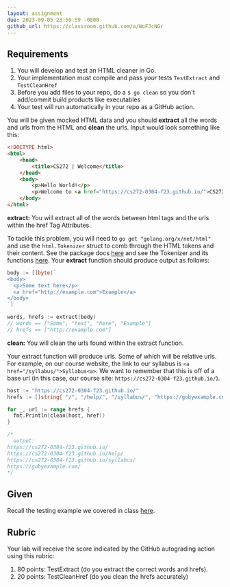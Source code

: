 ```yaml
---
layout: assignment
due: 2023-09-05 23:59:59 -0800
github_url: https://classroom.github.com/a/WoFJcNGr
---
```


## Requirements

1. You will develop and test an HTML cleaner in Go.
1. Your implementation must compile and pass *your* tests `TestExtract` and `TestCleanHref`
1. Before you add files to your repo, do a `$ go clean` so you don't add/commit build products like executables
1. Your test will run automatically in your repo as a GitHub action.

You will be given mocked HTML data and you should **extract** all the words and urls from the HTML and **clean** 
the urls. Input would look something like this:

```html
<!DOCTYPE html>
<html>
    <head>
        <title>CS272 | Welcome</title>
    </head>
    <body>
        <p>Hello World!</p>
        <p>Welcome to <a href="https://cs272-0304-f23.github.io/">CS272</a>!</p>
    </body>
</html>
```

**extract:** You will extract all of the words between html tags and the urls within the href Tag Attributes.

To tackle this problem, you will need to `go get "golang.org/x/net/html"` and use the `html.Tokenizer` struct to 
comb through the HTML tokens and their content. See the package docs [here](https://pkg.go.dev/golang.org/x/net@v0.12.0/html)
and see the Tokenizer and its functions [here](https://pkg.go.dev/golang.org/x/net@v0.12.0/html#Tokenizer). Your 
**extract** function should produce output as follows:


```go
body := []byte(`
<body>
  <p>Some text here</p>
  <a href="http://example.com">Example</a>
</body>
`)

words, hrefs := extract(body)
// words == ["Some", "text", "here", "Example"]
// hrefs == ["http://example.com"]
```

**clean:** You will clean the urls found within the extract function.

Your extract function will produce urls. Some of which will be relative urls. For example, on our course
website, the link to our syllabus is `<a href="/syllabus/">Syllabus<a>`. We want to remember that this is off
of a base url (in this case, our course site: `https://cs272-0304-f23.github.io/`).

```go
host := "https://cs272-0304-f23.github.io/"
hrefs := []string{ "/", "/help/", "/syllabus/", "https://gobyexample.com/" }

for _, url := range hrefs {
  fmt.Println(clean(host, href))
}

/*
  output:
https://cs272-0304-f23.github.io/
https://cs272-0304-f23.github.io/help/
https://cs272-0304-f23.github.io/syllabus/
https://gobyexample.com/
*/
```

## Given

Recall the testing example we covered in class [here]().

## Rubric
Your lab will receive the score indicated by the GitHub autograding action using this rubric:
1. 80 points: TestExtract (do you extract the correct words and hrefs).
1. 20 points: TestCleanHref (do you clean the hrefs accurately)
